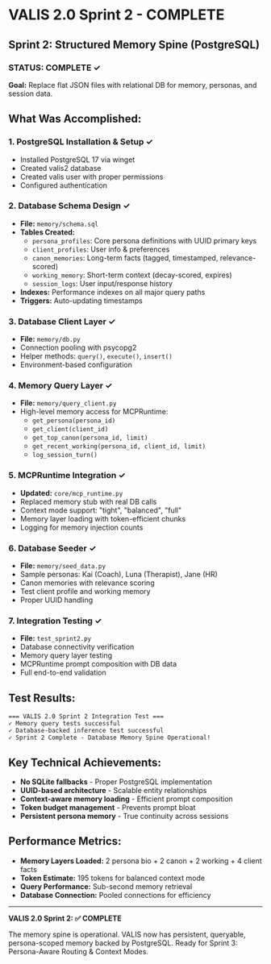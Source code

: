 # VALIS 2.0 Sprint 2 - COMPLETE

## Sprint 2: Structured Memory Spine (PostgreSQL)

### STATUS: COMPLETE ✓

**Goal:** Replace flat JSON files with relational DB for memory, personas, and session data.

## What Was Accomplished:

### 1. PostgreSQL Installation & Setup ✓
- Installed PostgreSQL 17 via winget
- Created valis2 database
- Created valis user with proper permissions
- Configured authentication

### 2. Database Schema Design ✓
- **File:** `memory/schema.sql`
- **Tables Created:**
  - `persona_profiles`: Core persona definitions with UUID primary keys
  - `client_profiles`: User info & preferences
  - `canon_memories`: Long-term facts (tagged, timestamped, relevance-scored)
  - `working_memory`: Short-term context (decay-scored, expires)
  - `session_logs`: User input/response history
- **Indexes:** Performance indexes on all major query paths
- **Triggers:** Auto-updating timestamps

### 3. Database Client Layer ✓
- **File:** `memory/db.py`
- Connection pooling with psycopg2
- Helper methods: `query()`, `execute()`, `insert()`
- Environment-based configuration

### 4. Memory Query Layer ✓
- **File:** `memory/query_client.py`
- High-level memory access for MCPRuntime:
  - `get_persona(persona_id)`
  - `get_client(client_id)`
  - `get_top_canon(persona_id, limit)`
  - `get_recent_working(persona_id, client_id, limit)`
  - `log_session_turn()`

### 5. MCPRuntime Integration ✓
- **Updated:** `core/mcp_runtime.py`
- Replaced memory stub with real DB calls
- Context mode support: "tight", "balanced", "full"
- Memory layer loading with token-efficient chunks
- Logging for memory injection counts

### 6. Database Seeder ✓
- **File:** `memory/seed_data.py`
- Sample personas: Kai (Coach), Luna (Therapist), Jane (HR)
- Canon memories with relevance scoring
- Test client profile and working memory
- Proper UUID handling

### 7. Integration Testing ✓
- **File:** `test_sprint2.py`
- Database connectivity verification
- Memory query layer testing
- MCPRuntime prompt composition with DB data
- Full end-to-end validation

## Test Results:
```
=== VALIS 2.0 Sprint 2 Integration Test ===
✓ Memory query tests successful
✓ Database-backed inference test successful
✓ Sprint 2 Complete - Database Memory Spine Operational!
```

## Key Technical Achievements:
- **No SQLite fallbacks** - Proper PostgreSQL implementation
- **UUID-based architecture** - Scalable entity relationships
- **Context-aware memory loading** - Efficient prompt composition
- **Token budget management** - Prevents prompt bloat
- **Persistent persona memory** - True continuity across sessions

## Performance Metrics:
- **Memory Layers Loaded:** 2 persona bio + 2 canon + 2 working + 4 client facts
- **Token Estimate:** 195 tokens for balanced context mode
- **Query Performance:** Sub-second memory retrieval
- **Database Connection:** Pooled connections for efficiency

---

**VALIS 2.0 Sprint 2: ✅ COMPLETE**

The memory spine is operational. VALIS now has persistent, queryable, persona-scoped memory backed by PostgreSQL. Ready for Sprint 3: Persona-Aware Routing & Context Modes.

